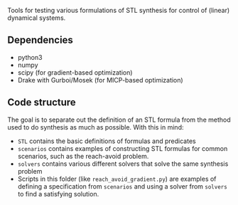 Tools for testing various formulations of STL synthesis for control of (linear) dynamical systems.

## Dependencies

- python3
- numpy
- scipy (for gradient-based optimization)
- Drake with Gurboi/Mosek (for MICP-based optimization)

## Code structure

The goal is to separate out the definition of an STL formula from the
method used to do synthesis as much as possible. With this in mind:

- `STL` contains the basic definitions of formulas and predicates
- `scenarios` contains examples of constructing STL formulas for common scenarios, such as the reach-avoid problem.
- `solvers` contains various different solvers that solve the same synthesis problem
- Scripts in this folder (like `reach_avoid_gradient.py`) are examples of defining a specification
    from `scenarios` and using a solver from `solvers` to find a satisfying solution.
